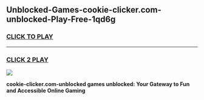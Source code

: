 
## Unblocked-Games-cookie-clicker.com-unblocked-Play-Free-1qd6g
<h3>
<a href="https://premium76.site?title=cookie-clicker.com-unblocked&ref=20M">CLICK TO PLAY</a></h3>
<hr>

<h3>
<a href="https://premium76.site?title=cookie-clicker.com-unblocked&ref=20M">CLICK 2 PLAY</a>
  
</h3>

<a href="https://premium76.site?title=cookie-clicker.com-unblocked&ref=19M"><img src="https://clearcache.store/games.png"></a>


**cookie-clicker.com-unblocked games unblocked: Your Gateway to Fun and Accessible Online Gaming**
